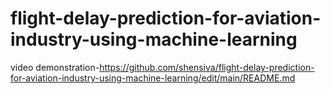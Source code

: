 # flight-delay-prediction-for-aviation-industry-using-machine-learning

video demonstration-https://github.com/shensiva/flight-delay-prediction-for-aviation-industry-using-machine-learning/edit/main/README.md
